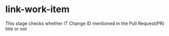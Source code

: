# link-work-item

This stage checks whether IT Change ID mentioned in the Pull Request(PR) title or not
